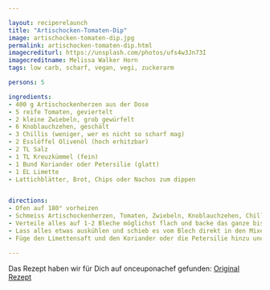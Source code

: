 ```yaml
---

layout: reciperelaunch
title: "Artischocken-Tomaten-Dip"
image: artischocken-tomaten-dip.jpg
permalink: artischocken-tomaten-dip.html
imagecrediturl: https://unsplash.com/photos/ufs4w3Jn73I
imagecreditname: Melissa Walker Horn
tags: low carb, scharf, vegan, vegi, zuckerarm

persons: 5

ingredients:
- 400 g Artischockenherzen aus der Dose
- 5 reife Tomaten, geviertelt
- 2 kleine Zwiebeln, grob gewürfelt
- 6 Knoblauchzehen, geschält
- 3 Chillis (weniger, wer es nicht so scharf mag)
- 2 Esslöffel Olivenöl (hoch erhitzbar)
- 2 TL Salz
- 1 TL Kreuzkümmel (fein)
- 1 Bund Koriander oder Petersilie (glatt)
- 1 EL Limette
- Lattichblätter, Brot, Chips oder Nachos zum dippen


directions:
- Ofen auf 180° vorheizen
- Schmeiss Artischockenherzen, Tomaten, Zwiebeln, Knoblauchzehen, Chillis, Öl, Salz und Kreuzkümmel zusammen in eine grosse Schüssel und mische alles gut.
- Verteile alles auf 1-2 Bleche möglichst flach und backe das ganze bis es fein schmöckt und die Ecken der Zwiebeln und Tomaten dunkel werden.
- Lass alles etwas auskühlen und schieb es vom Blech direkt in den Mixer.
- Füge den Limettensaft und den Koriander oder die Petersilie hinzu und vermixe alles bis die Kräuter gut zerkleinert und untergemischt sind.

---
```


Das Rezept haben wir für Dich auf onceuponachef gefunden: [Original Rezept](
https://www.onceuponachef.com/recipes/roasted-tomato-salsa.html)